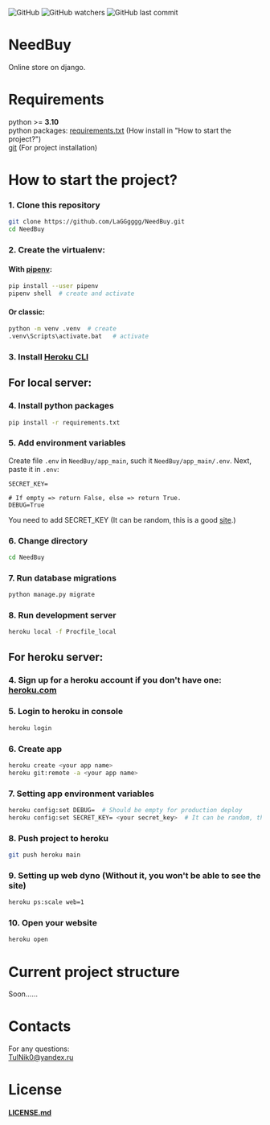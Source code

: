 ![GitHub](https://img.shields.io/github/license/LaGGgggg/NeedBuy?label=License%3A)
![GitHub watchers](https://img.shields.io/github/watchers/LaGGgggg/NeedBuy)
![GitHub last commit](https://img.shields.io/github/last-commit/LaGGgggg/NeedBuy)

# NeedBuy

Online store on django.

# Requirements

python >= **3.10**<br>
python packages: [requirements.txt](NeedBuy/requirements.txt) (How install in "How to start the project?")<br>
[git](https://git-scm.com/downloads) (For project installation)

# How to start the project?

### 1. Clone this repository

```bash
git clone https://github.com/LaGGgggg/NeedBuy.git
cd NeedBuy
```

### 2. Create the virtualenv:

#### With [pipenv](https://pipenv.pypa.io/en/latest/):

```bash
pip install --user pipenv
pipenv shell  # create and activate
```

#### Or classic:

```bash
python -m venv .venv  # create
.venv\Scripts\activate.bat   # activate
```

### 3. Install [Heroku CLI](https://devcenter.heroku.com/articles/getting-started-with-python#set-up)

## For local server:

### 4. Install python packages

```bash
pip install -r requirements.txt
```

### 5. Add environment variables

Create file `.env` in `NeedBuy/app_main`, such it `NeedBuy/app_main/.env`. Next, paste it in `.env`:
```
SECRET_KEY=

# If empty => return False, else => return True.
DEBUG=True
```
You need to add SECRET_KEY (It can be random, this is a good [site](https://djecrety.ir/).)

### 6. Change directory

```bash
cd NeedBuy
```

### 7. Run database migrations

```bash
python manage.py migrate
```

### 8. Run development server

```bash
heroku local -f Procfile_local
```

## For heroku server:

### 4. Sign up for a heroku account if you don't have one: [heroku.com](https://heroku.com/)

### 5. Login to heroku in console

```bash
heroku login
```

### 6. Create app

```bash
heroku create <your app name>
heroku git:remote -a <your app name>
```

### 7. Setting app environment variables

```bash
heroku config:set DEBUG=  # Should be empty for production deploy
heroku config:set SECRET_KEY= <your secret_key>  # It can be random, this is a good site: https://djecrety.ir/
```

### 8. Push project to heroku

```bash
git push heroku main
```

### 9. Setting up web dyno (Without it, you won't be able to see the site)

```bash
heroku ps:scale web=1
```

### 10. Open your website

```bash
heroku open
```

# Current project structure

Soon......

# Contacts

For any questions:<br>
TulNik0@yandex.ru

# License

#### [LICENSE.md](LICENSE.md)

